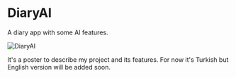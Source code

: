 # DiaryAI

A diary app with some AI features.

![DiaryAI](https://i.ibb.co/Sm0ctVc/DiaryAI.png)  

It's a poster to describe my project and its features. For now it's Turkish but English version will be added soon. 
